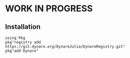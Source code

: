 # WORK IN PROGRESS

## Installation 

```
using Pkg
pkg"registry add https://git.dynare.org/DynareJulia/DynareRegistry.git"
pkg"add Dynare"
```

